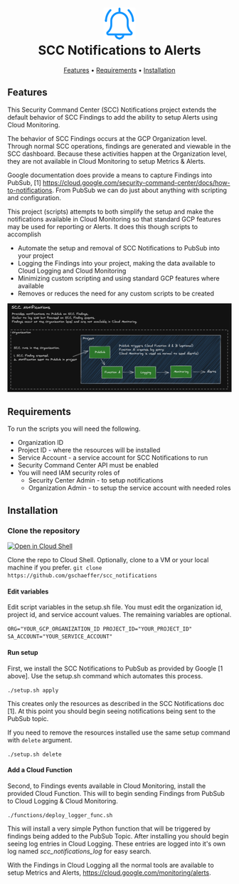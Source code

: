 <h1 align="center">
<img src="img/alert1b.png" alt="SCC Alerts">
<br>SCC Notifications to Alerts
</h1>
<p align="center">
  <a href="#features">Features</a> •
    <a href="#requirements">Requirements</a> •
  <a href="#installation">Installation</a>
</p>


## Features

This Security Command Center (SCC) Notifications project extends the default behavior of SCC Findings to add the ability to setup Alerts using Cloud Monitoring.

The behavior of SCC Findings occurs at the GCP Organization level. Through normal SCC operations, findings are generated and viewable in the SCC dashboard. Because these activities happen at the Organization level, they are not available in Cloud Monitoring to setup Metrics & Alerts. 

Google documentation does provide a means to capture Findings into PubSub, [1] https://cloud.google.com/security-command-center/docs/how-to-notifications. From PubSub we can do just about anything with scripting and configuration.

This project (scripts) attempts to both simplify the setup and make the notifications available in Cloud Monitoring so that standard GCP features may be used for reporting or Alerts. It does this though scripts to accomplish

- Automate the setup and removal of SCC Notifications to PubSub into your project
- Logging the Findings into your project, making the data available to Cloud Logging and Cloud Monitoring
- Minimizing custom scripting and using standard GCP features where available
- Removes or reduces the need for any custom scripts to be created

![diagram](img/scc_notifications.png)

## Requirements

To run the scripts you will need the following.

- Organization ID
- Project ID - where the resources will be installed
- Service Account - a service account for SCC Notifications to run
- Security Command Center API must be enabled
- You will need IAM security roles of 
  - Security Center Admin - to setup notifications
  - Organization Admin - to setup the service account with needed roles

## Installation

### Clone the repository 

[![Open in Cloud Shell](https://gstatic.com/cloudssh/images/open-btn.svg)](https://ssh.cloud.google.com/cloudshell/editor?cloudshell_git_repo=https%3A%2F%2Fgithub.com%2Fgschaeffer%2Fscc_notifications&cloudshell_git_branch=main)

Clone the repo to Cloud Shell.
Optionally, clone to a VM or your local machine if you prefer.
`git clone https://github.com/gschaeffer/scc_notifications`

#### Edit variables

Edit script variables in the setup.sh file. You must edit the organization id, project id, and service account values. The remaining variables are optional.

`ORG="YOUR_GCP_ORGANIZATION_ID
PROJECT_ID="YOUR_PROJECT_ID"
SA_ACCOUNT="YOUR_SERVICE_ACCOUNT"`

#### Run setup

First, we install the SCC Notifications to PubSub as provided by Google [1 above].  Use the setup.sh command which automates this process.

`./setup.sh apply`

This creates only the resources as described in the SCC Notifications doc [1]. At this point you should begin seeing notifications being sent to the PubSub topic.

If you need to remove the resources installed use the same setup command with `delete` argument.

`./setup.sh delete`

#### Add a Cloud Function

Second, to Findings events available in Cloud Monitoring, install the provided Cloud Function. This will  to begin sending Findings from PubSub to Cloud Logging & Cloud Monitoring.

`./functions/deploy_logger_func.sh`

This will install a very simple Python function that will be triggered by findings being added to the PubSub Topic. After installing you should begin seeing log entries in Cloud Logging. These entries are logged into it's own log named *scc_notifications_log* for easy search. 

With the Findings in Cloud Logging all the normal tools are available to setup Metrics and Alerts, https://cloud.google.com/monitoring/alerts. 

